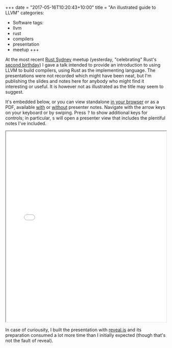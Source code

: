 +++
date = "2017-05-16T10:20:43+10:00"
title = "An illustrated guide to LLVM"
categories:
 - Software
tags:
 - llvm
 - rust
 - compilers
 - presentation
 - meetup
+++

At the most recent [Rust Sydney][meetup] meetup (yesterday, "celebrating" Rust's
[second birthday][birthday]) I gave a talk intended to provide an introduction
to using LLVM to build compilers, using Rust as the implementing language. The
presentations were not recorded which might have been neat, but I'm publishing
the slides and notes here for anybody who might find it interesting or useful.
It is however not as illustrated as the title may seem to suggest.

[meetup]: https://github.com/rustsydney
[birthday]: https://blog.rust-lang.org/2015/05/15/Rust-1.0.html

It's embedded below, or you can view standalone [in your browser][preso] or as
a PDF, available [with][with-notes] or [without][without-notes] presenter
notes. Navigate with the
arrow keys on your keyboard or by swiping. Press <kbd>?</kbd> to show additional
keys for controls; in particular, <kbd>s</kbd> will open a presenter view that
includes the plentiful notes I've included.

[preso]: /2017/illustrated-llvm-presentation/index.html
[with-notes]: /2017/illustrated-llvm-notes.pdf
[without-notes]: /2017/illustrated-llvm.pdf

<iframe style="max-width: 100%; width: 800px; max-height: 100%; height: 600px"
        src="/2017/illustrated-llvm-presentation/index.html">
</iframe>

In case of curiousity, I built the presentation with
[reveal.js](https://github.com/hakimel/reveal.js) and its preparation consumed a
lot more time than I initially expected (though that's not the fault of reveal).
